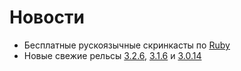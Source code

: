 # Новости

* Бесплатные рускоязычные скринкасты по [Ruby](http://ruby.hasbrains.ru/)
* Новые свежие рельсы [3.2.6](http://weblog.rubyonrails.org/2012/6/12/ann-rails-3-2-6-has-been-released/),
  [3.1.6](http://weblog.rubyonrails.org/2012/6/12/ann-rails-3-1-6-has-been-released/) и
  [3.0.14](http://weblog.rubyonrails.org/2012/6/12/ann-rails-3-0-14-has-been-released/)
